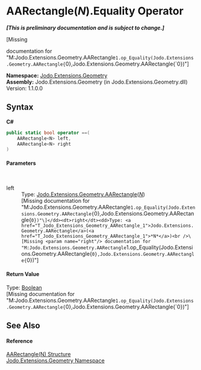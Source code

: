 # AARectangle(*N*).Equality Operator 
 _**\[This is preliminary documentation and is subject to change.\]**_

\[Missing <summary> documentation for "M:Jodo.Extensions.Geometry.AARectangle`1.op_Equality(Jodo.Extensions.Geometry.AARectangle{`0},Jodo.Extensions.Geometry.AARectangle{`0})"\]

**Namespace:**&nbsp;<a href="N_Jodo_Extensions_Geometry">Jodo.Extensions.Geometry</a><br />**Assembly:**&nbsp;Jodo.Extensions.Geometry (in Jodo.Extensions.Geometry.dll) Version: 1.1.0.0

## Syntax

**C#**<br />
``` C#
public static bool operator ==(
	AARectangle<N> left,
	AARectangle<N> right
)
```


#### Parameters
&nbsp;<dl><dt>left</dt><dd>Type: <a href="T_Jodo_Extensions_Geometry_AARectangle_1">Jodo.Extensions.Geometry.AARectangle</a>(<a href="T_Jodo_Extensions_Geometry_AARectangle_1">*N*</a>)<br />\[Missing <param name="left"/> documentation for "M:Jodo.Extensions.Geometry.AARectangle`1.op_Equality(Jodo.Extensions.Geometry.AARectangle{`0},Jodo.Extensions.Geometry.AARectangle{`0})"\]</dd><dt>right</dt><dd>Type: <a href="T_Jodo_Extensions_Geometry_AARectangle_1">Jodo.Extensions.Geometry.AARectangle</a>(<a href="T_Jodo_Extensions_Geometry_AARectangle_1">*N*</a>)<br />\[Missing <param name="right"/> documentation for "M:Jodo.Extensions.Geometry.AARectangle`1.op_Equality(Jodo.Extensions.Geometry.AARectangle{`0},Jodo.Extensions.Geometry.AARectangle{`0})"\]</dd></dl>

#### Return Value
Type: <a href="https://docs.microsoft.com/dotnet/api/system.boolean" target="_blank" rel="noopener noreferrer">Boolean</a><br />\[Missing <returns> documentation for "M:Jodo.Extensions.Geometry.AARectangle`1.op_Equality(Jodo.Extensions.Geometry.AARectangle{`0},Jodo.Extensions.Geometry.AARectangle{`0})"\]

## See Also


#### Reference
<a href="T_Jodo_Extensions_Geometry_AARectangle_1">AARectangle(N) Structure</a><br /><a href="N_Jodo_Extensions_Geometry">Jodo.Extensions.Geometry Namespace</a><br />